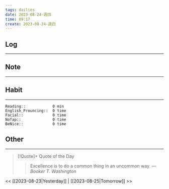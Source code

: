 ```yaml
---
tags: dailies  
date: 2023-08-24-週四
time: 09:17
create: 2023-08-24-週四
---
```


## Log
---

## Note
---

## Habit
---
```
Reading::            0 min
English_Prouncing::  0 time
Facial::             0 time
Nofap::              0 time
BeNice::             0 time

```
## Other
---

> [!Quote]+ Quote of the Day
> > Excellence is to do a common thing in an uncommon way.
> — <cite>Booker T. Washington</cite>

<< [[2023-08-23|Yesterday]] | [[2023-08-25|Tomorrow]] >>